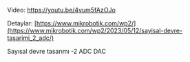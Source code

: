 Video: https://youtu.be/4vum5fAzOJo

Detaylar: [https://www.mikrobotik.com/wp2/](https://www.mikrobotik.com/wp2/2023/05/12/sayisal-devre-tasarimi_2_adc/)

Sayısal devre tasarımı -2 ADC DAC
